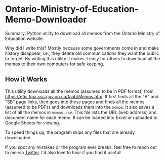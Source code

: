 # Ontario-Ministry-of-Education-Memo-Downloader

Summary: Python utility to download all memos from the Ontario Ministry of Education website.

Why did I write this? Mostly because some governments come in and make history disappear, i.e., they delete old communications they want the public to forget. By writing this utility it makes it easy for others to download all the memos to their own computers for safe keeping.

## How it Works

This utility downloads all the memos (assumed to be in PDF format) from https://efis.fma.csc.gov.on.ca/faab/Memos.htm.
It first finds all the "B" and "SB" page links, then goes into these pages and finds all the memos (assumed to be PDFs) and downloads them into the `memos`. It also saves a list of all the memos in `memos.csv`. This file lists the URL (web address) and document name for each memo. It can be loaded into Excel or uploaded to Google Sheets for viewing.

To speed things up, the program skips any files that are already downloaded.

If you spot any mistakes or the program ever breaks, feel free to reach out to me via [Twitter](https://twitter.com/pbeens). I'd also love to hear if you find it useful!
